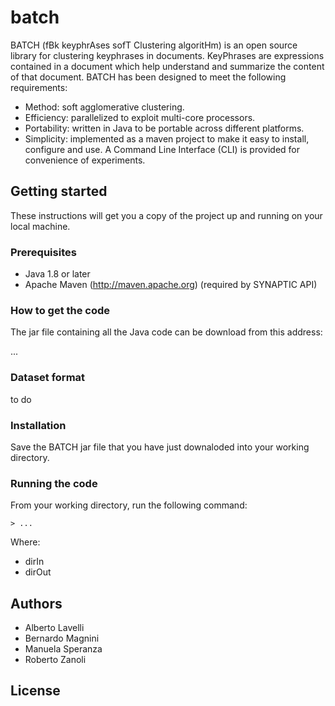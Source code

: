 # batch

BATCH (fBk keyphrAses sofT Clustering algoritHm) is an open source library for clustering keyphrases in documents. KeyPhrases are expressions contained in a document which help understand and summarize the content of that document. BATCH has been designed to meet the following requirements:

- Method: soft agglomerative clustering.
- Efficiency: parallelized to exploit multi-core processors. 
- Portability: written in Java to be portable across different platforms.
- Simplicity:  implemented as a maven project to make it easy to install, configure and use. A Command Line Interface (CLI) is provided for convenience of experiments.


## Getting started

These instructions will get you a copy of the project up and running on your local machine.

### Prerequisites

- Java 1.8 or later
- Apache Maven (http://maven.apache.org) (required by SYNAPTIC API)

### How to get the code

The jar file containing all the Java code can be download from this address: 

...


### Dataset format
to do

### Installation

Save the BATCH jar file that you have just downaloded into your working directory.

### Running the code

From your working directory, run the following command:

```> ...```

Where: 
- dirIn
- dirOut


## Authors

- Alberto Lavelli
- Bernardo Magnini
- Manuela Speranza
- Roberto Zanoli

## License

